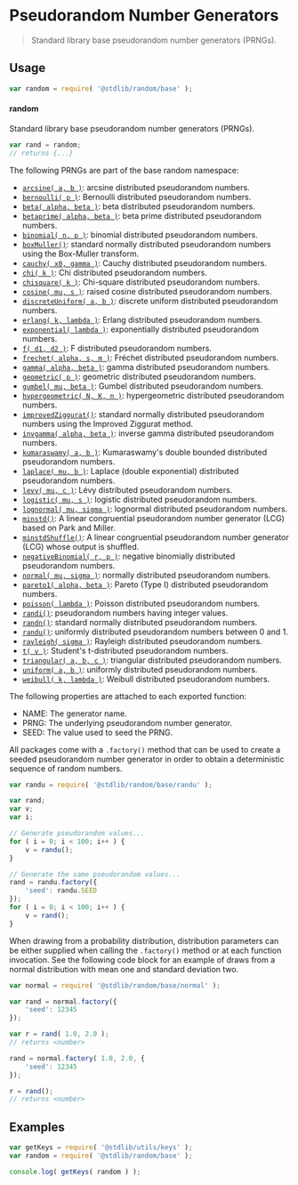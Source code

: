 <!--

@license Apache-2.0

Copyright (c) 2018 The Stdlib Authors.

Licensed under the Apache License, Version 2.0 (the "License");
you may not use this file except in compliance with the License.
You may obtain a copy of the License at

   http://www.apache.org/licenses/LICENSE-2.0

Unless required by applicable law or agreed to in writing, software
distributed under the License is distributed on an "AS IS" BASIS,
WITHOUT WARRANTIES OR CONDITIONS OF ANY KIND, either express or implied.
See the License for the specific language governing permissions and
limitations under the License.

-->

# Pseudorandom Number Generators

> Standard library base pseudorandom number generators (PRNGs).

<section class="usage">

## Usage

```javascript
var random = require( '@stdlib/random/base' );
```

#### random

Standard library base pseudorandom number generators (PRNGs).

```javascript
var rand = random;
// returns {...}
```

The following PRNGs are part of the base random namespace:

<!-- <toc pattern="*"> -->

<div class="namespace-toc">

-   <span class="signature">[`arcsine( a, b )`][@stdlib/random/base/arcsine]</span><span class="delimiter">: </span><span class="description">arcsine distributed pseudorandom numbers.</span>
-   <span class="signature">[`bernoulli( p )`][@stdlib/random/base/bernoulli]</span><span class="delimiter">: </span><span class="description">Bernoulli distributed pseudorandom numbers.</span>
-   <span class="signature">[`beta( alpha, beta )`][@stdlib/random/base/beta]</span><span class="delimiter">: </span><span class="description">beta distributed pseudorandom numbers.</span>
-   <span class="signature">[`betaprime( alpha, beta )`][@stdlib/random/base/betaprime]</span><span class="delimiter">: </span><span class="description">beta prime distributed pseudorandom numbers.</span>
-   <span class="signature">[`binomial( n, p )`][@stdlib/random/base/binomial]</span><span class="delimiter">: </span><span class="description">binomial distributed pseudorandom numbers.</span>
-   <span class="signature">[`boxMuller()`][@stdlib/random/base/box-muller]</span><span class="delimiter">: </span><span class="description">standard normally distributed pseudorandom numbers using the Box-Muller transform.</span>
-   <span class="signature">[`cauchy( x0, gamma )`][@stdlib/random/base/cauchy]</span><span class="delimiter">: </span><span class="description">Cauchy distributed pseudorandom numbers.</span>
-   <span class="signature">[`chi( k )`][@stdlib/random/base/chi]</span><span class="delimiter">: </span><span class="description">Chi distributed pseudorandom numbers.</span>
-   <span class="signature">[`chisquare( k )`][@stdlib/random/base/chisquare]</span><span class="delimiter">: </span><span class="description">Chi-square distributed pseudorandom numbers.</span>
-   <span class="signature">[`cosine( mu, s )`][@stdlib/random/base/cosine]</span><span class="delimiter">: </span><span class="description">raised cosine distributed pseudorandom numbers.</span>
-   <span class="signature">[`discreteUniform( a, b )`][@stdlib/random/base/discrete-uniform]</span><span class="delimiter">: </span><span class="description">discrete uniform distributed pseudorandom numbers.</span>
-   <span class="signature">[`erlang( k, lambda )`][@stdlib/random/base/erlang]</span><span class="delimiter">: </span><span class="description">Erlang distributed pseudorandom numbers.</span>
-   <span class="signature">[`exponential( lambda )`][@stdlib/random/base/exponential]</span><span class="delimiter">: </span><span class="description">exponentially distributed pseudorandom numbers.</span>
-   <span class="signature">[`f( d1, d2 )`][@stdlib/random/base/f]</span><span class="delimiter">: </span><span class="description">F distributed pseudorandom numbers.</span>
-   <span class="signature">[`frechet( alpha, s, m )`][@stdlib/random/base/frechet]</span><span class="delimiter">: </span><span class="description">Fréchet distributed pseudorandom numbers.</span>
-   <span class="signature">[`gamma( alpha, beta )`][@stdlib/random/base/gamma]</span><span class="delimiter">: </span><span class="description">gamma distributed pseudorandom numbers.</span>
-   <span class="signature">[`geometric( p )`][@stdlib/random/base/geometric]</span><span class="delimiter">: </span><span class="description">geometric distributed pseudorandom numbers.</span>
-   <span class="signature">[`gumbel( mu, beta )`][@stdlib/random/base/gumbel]</span><span class="delimiter">: </span><span class="description">Gumbel distributed pseudorandom numbers.</span>
-   <span class="signature">[`hypergeometric( N, K, n )`][@stdlib/random/base/hypergeometric]</span><span class="delimiter">: </span><span class="description">hypergeometric distributed pseudorandom numbers.</span>
-   <span class="signature">[`improvedZiggurat()`][@stdlib/random/base/improved-ziggurat]</span><span class="delimiter">: </span><span class="description">standard normally distributed pseudorandom numbers using the Improved Ziggurat method.</span>
-   <span class="signature">[`invgamma( alpha, beta )`][@stdlib/random/base/invgamma]</span><span class="delimiter">: </span><span class="description">inverse gamma distributed pseudorandom numbers.</span>
-   <span class="signature">[`kumaraswamy( a, b )`][@stdlib/random/base/kumaraswamy]</span><span class="delimiter">: </span><span class="description">Kumaraswamy's double bounded distributed pseudorandom numbers.</span>
-   <span class="signature">[`laplace( mu, b )`][@stdlib/random/base/laplace]</span><span class="delimiter">: </span><span class="description">Laplace (double exponential) distributed pseudorandom numbers.</span>
-   <span class="signature">[`levy( mu, c )`][@stdlib/random/base/levy]</span><span class="delimiter">: </span><span class="description">Lévy distributed pseudorandom numbers.</span>
-   <span class="signature">[`logistic( mu, s )`][@stdlib/random/base/logistic]</span><span class="delimiter">: </span><span class="description">logistic distributed pseudorandom numbers.</span>
-   <span class="signature">[`lognormal( mu, sigma )`][@stdlib/random/base/lognormal]</span><span class="delimiter">: </span><span class="description">lognormal distributed pseudorandom numbers.</span>
-   <span class="signature">[`minstd()`][@stdlib/random/base/minstd]</span><span class="delimiter">: </span><span class="description">A linear congruential pseudorandom number generator (LCG) based on Park and Miller.</span>
-   <span class="signature">[`minstdShuffle()`][@stdlib/random/base/minstd-shuffle]</span><span class="delimiter">: </span><span class="description">A linear congruential pseudorandom number generator (LCG) whose output is shuffled.</span>
-   <span class="signature">[`negativeBinomial( r, p )`][@stdlib/random/base/negative-binomial]</span><span class="delimiter">: </span><span class="description">negative binomially distributed pseudorandom numbers.</span>
-   <span class="signature">[`normal( mu, sigma )`][@stdlib/random/base/normal]</span><span class="delimiter">: </span><span class="description">normally distributed pseudorandom numbers.</span>
-   <span class="signature">[`pareto1( alpha, beta )`][@stdlib/random/base/pareto-type1]</span><span class="delimiter">: </span><span class="description">Pareto (Type I) distributed pseudorandom numbers.</span>
-   <span class="signature">[`poisson( lambda )`][@stdlib/random/base/poisson]</span><span class="delimiter">: </span><span class="description">Poisson distributed pseudorandom numbers.</span>
-   <span class="signature">[`randi()`][@stdlib/random/base/randi]</span><span class="delimiter">: </span><span class="description">pseudorandom numbers having integer values.</span>
-   <span class="signature">[`randn()`][@stdlib/random/base/randn]</span><span class="delimiter">: </span><span class="description">standard normally distributed pseudorandom numbers.</span>
-   <span class="signature">[`randu()`][@stdlib/random/base/randu]</span><span class="delimiter">: </span><span class="description">uniformly distributed pseudorandom numbers between 0 and 1.</span>
-   <span class="signature">[`rayleigh( sigma )`][@stdlib/random/base/rayleigh]</span><span class="delimiter">: </span><span class="description">Rayleigh distributed pseudorandom numbers.</span>
-   <span class="signature">[`t( v )`][@stdlib/random/base/t]</span><span class="delimiter">: </span><span class="description">Student's t-distributed pseudorandom numbers.</span>
-   <span class="signature">[`triangular( a, b, c )`][@stdlib/random/base/triangular]</span><span class="delimiter">: </span><span class="description">triangular distributed pseudorandom numbers.</span>
-   <span class="signature">[`uniform( a, b )`][@stdlib/random/base/uniform]</span><span class="delimiter">: </span><span class="description">uniformly distributed pseudorandom numbers.</span>
-   <span class="signature">[`weibull( k, lambda )`][@stdlib/random/base/weibull]</span><span class="delimiter">: </span><span class="description">Weibull distributed pseudorandom numbers.</span>

</div>

<!-- </toc> -->

The following properties are attached to each exported function:

-   NAME: The generator name.
-   PRNG: The underlying pseudorandom number generator.
-   SEED: The value used to seed the PRNG.

All packages come with a `.factory()` method that can be used to create a seeded pseudorandom number generator in order to obtain a deterministic sequence of random numbers.

```javascript
var randu = require( '@stdlib/random/base/randu' );

var rand;
var v;
var i;

// Generate pseudorandom values...
for ( i = 0; i < 100; i++ ) {
    v = randu();
}

// Generate the same pseudorandom values...
rand = randu.factory({
    'seed': randu.SEED
});
for ( i = 0; i < 100; i++ ) {
    v = rand();
}
```

When drawing from a probability distribution, distribution parameters can be either supplied when calling the `.factory()` method or at each function invocation. See the following code block for an example of draws from a normal distribution with mean one and standard deviation two.

```javascript
var normal = require( '@stdlib/random/base/normal' );

var rand = normal.factory({
    'seed': 12345
});

var r = rand( 1.0, 2.0 );
// returns <number>

rand = normal.factory( 1.0, 2.0, {
    'seed': 12345
});

r = rand();
// returns <number>
```

</section>

<!-- /.usage -->

<section class="examples">

## Examples

<!-- TODO: better examples -->

<!-- eslint no-undef: "error" -->

```javascript
var getKeys = require( '@stdlib/utils/keys' );
var random = require( '@stdlib/random/base' );

console.log( getKeys( random ) );
```

</section>

<!-- /.examples -->

<section class="links">

<!-- <toc-links> -->

[@stdlib/random/base/arcsine]: https://github.com/stdlib-js/stdlib/tree/develop/lib/node_modules/%40stdlib/random/base/arcsine

[@stdlib/random/base/bernoulli]: https://github.com/stdlib-js/stdlib/tree/develop/lib/node_modules/%40stdlib/random/base/bernoulli

[@stdlib/random/base/beta]: https://github.com/stdlib-js/stdlib/tree/develop/lib/node_modules/%40stdlib/random/base/beta

[@stdlib/random/base/betaprime]: https://github.com/stdlib-js/stdlib/tree/develop/lib/node_modules/%40stdlib/random/base/betaprime

[@stdlib/random/base/binomial]: https://github.com/stdlib-js/stdlib/tree/develop/lib/node_modules/%40stdlib/random/base/binomial

[@stdlib/random/base/box-muller]: https://github.com/stdlib-js/stdlib/tree/develop/lib/node_modules/%40stdlib/random/base/box-muller

[@stdlib/random/base/cauchy]: https://github.com/stdlib-js/stdlib/tree/develop/lib/node_modules/%40stdlib/random/base/cauchy

[@stdlib/random/base/chi]: https://github.com/stdlib-js/stdlib/tree/develop/lib/node_modules/%40stdlib/random/base/chi

[@stdlib/random/base/chisquare]: https://github.com/stdlib-js/stdlib/tree/develop/lib/node_modules/%40stdlib/random/base/chisquare

[@stdlib/random/base/cosine]: https://github.com/stdlib-js/stdlib/tree/develop/lib/node_modules/%40stdlib/random/base/cosine

[@stdlib/random/base/discrete-uniform]: https://github.com/stdlib-js/stdlib/tree/develop/lib/node_modules/%40stdlib/random/base/discrete-uniform

[@stdlib/random/base/erlang]: https://github.com/stdlib-js/stdlib/tree/develop/lib/node_modules/%40stdlib/random/base/erlang

[@stdlib/random/base/exponential]: https://github.com/stdlib-js/stdlib/tree/develop/lib/node_modules/%40stdlib/random/base/exponential

[@stdlib/random/base/f]: https://github.com/stdlib-js/stdlib/tree/develop/lib/node_modules/%40stdlib/random/base/f

[@stdlib/random/base/frechet]: https://github.com/stdlib-js/stdlib/tree/develop/lib/node_modules/%40stdlib/random/base/frechet

[@stdlib/random/base/gamma]: https://github.com/stdlib-js/stdlib/tree/develop/lib/node_modules/%40stdlib/random/base/gamma

[@stdlib/random/base/geometric]: https://github.com/stdlib-js/stdlib/tree/develop/lib/node_modules/%40stdlib/random/base/geometric

[@stdlib/random/base/gumbel]: https://github.com/stdlib-js/stdlib/tree/develop/lib/node_modules/%40stdlib/random/base/gumbel

[@stdlib/random/base/hypergeometric]: https://github.com/stdlib-js/stdlib/tree/develop/lib/node_modules/%40stdlib/random/base/hypergeometric

[@stdlib/random/base/improved-ziggurat]: https://github.com/stdlib-js/stdlib/tree/develop/lib/node_modules/%40stdlib/random/base/improved-ziggurat

[@stdlib/random/base/invgamma]: https://github.com/stdlib-js/stdlib/tree/develop/lib/node_modules/%40stdlib/random/base/invgamma

[@stdlib/random/base/kumaraswamy]: https://github.com/stdlib-js/stdlib/tree/develop/lib/node_modules/%40stdlib/random/base/kumaraswamy

[@stdlib/random/base/laplace]: https://github.com/stdlib-js/stdlib/tree/develop/lib/node_modules/%40stdlib/random/base/laplace

[@stdlib/random/base/levy]: https://github.com/stdlib-js/stdlib/tree/develop/lib/node_modules/%40stdlib/random/base/levy

[@stdlib/random/base/logistic]: https://github.com/stdlib-js/stdlib/tree/develop/lib/node_modules/%40stdlib/random/base/logistic

[@stdlib/random/base/lognormal]: https://github.com/stdlib-js/stdlib/tree/develop/lib/node_modules/%40stdlib/random/base/lognormal

[@stdlib/random/base/minstd]: https://github.com/stdlib-js/stdlib/tree/develop/lib/node_modules/%40stdlib/random/base/minstd

[@stdlib/random/base/minstd-shuffle]: https://github.com/stdlib-js/stdlib/tree/develop/lib/node_modules/%40stdlib/random/base/minstd-shuffle

[@stdlib/random/base/negative-binomial]: https://github.com/stdlib-js/stdlib/tree/develop/lib/node_modules/%40stdlib/random/base/negative-binomial

[@stdlib/random/base/normal]: https://github.com/stdlib-js/stdlib/tree/develop/lib/node_modules/%40stdlib/random/base/normal

[@stdlib/random/base/pareto-type1]: https://github.com/stdlib-js/stdlib/tree/develop/lib/node_modules/%40stdlib/random/base/pareto-type1

[@stdlib/random/base/poisson]: https://github.com/stdlib-js/stdlib/tree/develop/lib/node_modules/%40stdlib/random/base/poisson

[@stdlib/random/base/randi]: https://github.com/stdlib-js/stdlib/tree/develop/lib/node_modules/%40stdlib/random/base/randi

[@stdlib/random/base/randn]: https://github.com/stdlib-js/stdlib/tree/develop/lib/node_modules/%40stdlib/random/base/randn

[@stdlib/random/base/randu]: https://github.com/stdlib-js/stdlib/tree/develop/lib/node_modules/%40stdlib/random/base/randu

[@stdlib/random/base/rayleigh]: https://github.com/stdlib-js/stdlib/tree/develop/lib/node_modules/%40stdlib/random/base/rayleigh

[@stdlib/random/base/t]: https://github.com/stdlib-js/stdlib/tree/develop/lib/node_modules/%40stdlib/random/base/t

[@stdlib/random/base/triangular]: https://github.com/stdlib-js/stdlib/tree/develop/lib/node_modules/%40stdlib/random/base/triangular

[@stdlib/random/base/uniform]: https://github.com/stdlib-js/stdlib/tree/develop/lib/node_modules/%40stdlib/random/base/uniform

[@stdlib/random/base/weibull]: https://github.com/stdlib-js/stdlib/tree/develop/lib/node_modules/%40stdlib/random/base/weibull

<!-- </toc-links> -->

</section>

<!-- /.links -->
